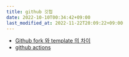 ```yaml
---
title: github 깃헙
date: 2022-10-10T00:34:42+09:00
last_modified_at: 2022-11-22T20:09:22+09:00
---
```


- [Github fork 와 template 의 차이](Github%20fork%20와%20template%20의%20차이.md)
- [github actions](github%20actions.md)